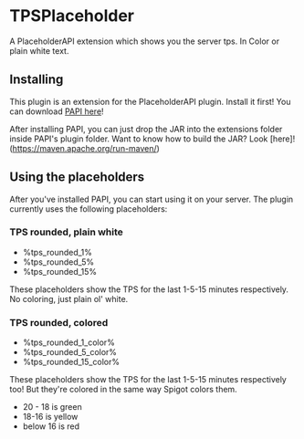 # TPSPlaceholder
A PlaceholderAPI extension which shows you the server tps. In Color or plain white text.


## Installing
This plugin is an extension for the PlaceholderAPI plugin. Install it first!
You can download [PAPI here](https://www.spigotmc.org/resources/placeholderapi.6245)!

After installing PAPI, you can just drop the JAR into the extensions folder inside PAPI's plugin folder.
Want to know how to build the JAR? Look [here]!(https://maven.apache.org/run-maven/)

## Using the placeholders
After you've installed PAPI, you can start using it on your server.
The plugin currently uses the following placeholders:

### TPS rounded, plain white
- %tps_rounded_1%
- %tps_rounded_5%
- %tps_rounded_15%

These placeholders show the TPS for the last 1-5-15 minutes respectively. No coloring, just plain ol' white.

### TPS rounded, colored
- %tps_rounded_1_color%
- %tps_rounded_5_color%
- %tps_rounded_15_color%

These placeholders show the TPS for the last 1-5-15 minutes respectively too! But they're colored in the same way Spigot colors them.
- 20 - 18 is green
- 18-16 is yellow
- below 16 is red
